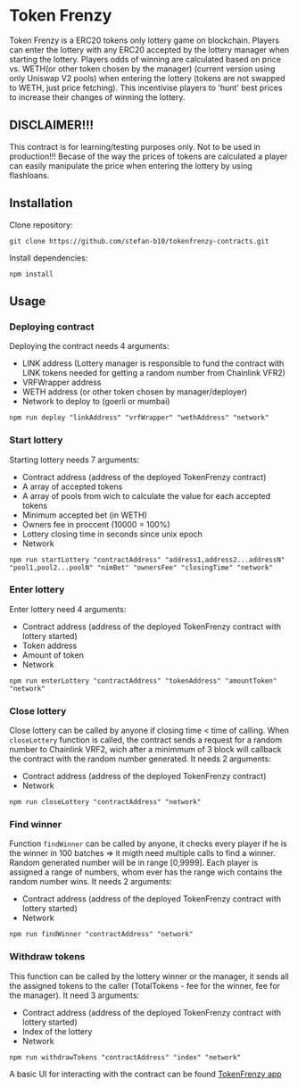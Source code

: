 # Token Frenzy

Token Frenzy is a  ERC20 tokens only lottery game on blockchain. Players can enter the lottery with any ERC20 accepted by the lottery manager when starting the lottery. Players odds of winning are calculated based on price vs. WETH(or other token chosen by the manager) (current version using only Uniswap V2 pools) when entering the lottery (tokens are not swapped to WETH, just price fetching). This incentivise players to 'hunt' best prices to increase their changes of winning the lottery.
## DISCLAIMER!!!
This contract is for learning/testing purposes only. Not to be used in production!!! Becase of the way the prices of tokens are calculated a player can easily manipulate the price when entering the lottery by using flashloans.

## Installation
Clone repository:
```
git clone https://github.com/stefan-b10/tokenfrenzy-contracts.git
```

Install dependencies:
```
npm install
```

## Usage

### Deploying contract
Deploying the contract needs 4 arguments:
 - LINK address (Lottery manager is responsible to fund the contract with LINK tokens needed for getting a random number from Chainlink VFR2)
 - VRFWrapper address 
 - WETH address (or other token chosen by manager/deployer)
 - Network to deploy to (goerli or mumbai)
```
npm run deploy "linkAddress" "vrfWrapper" "wethAddress" "network"
```
### Start lottery
Starting lottery needs 7 arguments:
 - Contract address (address of the deployed TokenFrenzy contract)
 - A array of accepted tokens 
 - A array of pools from wich to calculate the value for each accepted tokens
 - Minimum accepted bet (in WETH)
 - Owners fee in proccent (10000 = 100%)
 - Lottery closing time in seconds since unix epoch
 - Network
```
npm run startLottery "contractAddress" "address1,address2...addressN" "pool1,pool2...poolN" "nimBet" "ownersFee" "closingTime" "network"
```

### Enter lottery
Enter lottery need 4 arguments:
 - Contract address (address of the deployed TokenFrenzy contract with lottery started)
 - Token address
 - Amount of token
 - Network
```
npm run enterLottery "contractAddress" "tokenAddress" "amountToken" "network"
```
### Close lottery
Close lottery can be called by anyone if closing time < time of calling. When ``closeLottery`` function is called, the contract sends a request for a random number to Chainlink VRF2, wich after a minimmum of 3 block will callback the contract with the random number generated.
It needs 2 arguments:
 - Contract address (address of the deployed TokenFrenzy contract)
 - Network
```
npm run closeLottery "contractAddress" "network"
```
### Find winner
Function ``findWinner`` can be called by anyone, it checks every player if he is the winner in 100 batches => it migth need multiple calls to find a winner. Random generated number will be in range [0,9999]. Each player is assigned a range of numbers, whom ever has the range wich contains the random number wins. It needs 2 arguments:
 - Contract address (address of the deployed TokenFrenzy contract with lottery started)
 - Network
```
npm run findWinner "contractAddress" "network"
```
### Withdraw tokens
This function can be called by the lottery winner or the manager, it sends all the assigned tokens to the caller (TotalTokens - fee for the winner, fee for the manager). It need 3 arguments:
 - Contract address (address of the deployed TokenFrenzy contract with lottery started) 
 - Index of the lottery
 - Network
```
npm run withdrawTokens "contractAddress" "index" "network"
```

A basic UI for interacting with the contract can be found [TokenFrenzy app](https://github.com/stefan-b10/tokenfrenzy-app.git)
